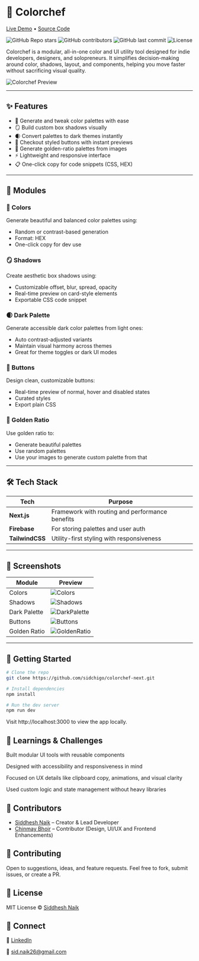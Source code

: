 # 🎨 Colorchef

[Live Demo](https://colorchef.vercel.app/) • [Source Code](https://github.com/sidchigo/colorchef-next)

![GitHub Repo stars](https://img.shields.io/github/stars/sidchigo/colorchef-next?style=social)
![GitHub contributors](https://img.shields.io/github/contributors/sidchigo/colorchef-next)
![GitHub last commit](https://img.shields.io/github/last-commit/sidchigo/colorchef-next)
![License](https://img.shields.io/github/license/sidchigo/colorchef-next)

Colorchef is a modular, all-in-one color and UI utility tool designed for indie developers, designers, and solopreneurs. It simplifies decision-making around color, shadows, layout, and components, helping you move faster without sacrificing visual quality.

![Colorchef Preview](images/hero.png)

---

## ✨ Features

-   🎨 Generate and tweak color palettes with ease
-   🪞 Build custom box shadows visually
-   🌒 Convert palettes to dark themes instantly
-   🔘 Checkout styled buttons with instant previews
-   📐 Generate golden-ratio palettes from images
-   ⚡ Lightweight and responsive interface
-   📋 One-click copy for code snippets (CSS, HEX)

---

## 🧩 Modules

### 🎨 Colors

Generate beautiful and balanced color palettes using:

-   Random or contrast-based generation
-   Format: HEX
-   One-click copy for dev use

### 🪞 Shadows

Create aesthetic box shadows using:

-   Customizable offset, blur, spread, opacity
-   Real-time preview on card-style elements
-   Exportable CSS code snippet

### 🌒 Dark Palette

Generate accessible dark color palettes from light ones:

-   Auto contrast-adjusted variants
-   Maintain visual harmony across themes
-   Great for theme toggles or dark UI modes

### 🔘 Buttons

Design clean, customizable buttons:

-   Real-time preview of normal, hover and disabled states
-   Curated styles
-   Export plain CSS

### 📐 Golden Ratio

Use golden ratio to:

-   Generate beautiful palettes
-   Use random palettes
-   Use your images to generate custom palette from that

---

## 🛠️ Tech Stack

| Tech            | Purpose                                         |
| --------------- | ----------------------------------------------- |
| **Next.js**     | Framework with routing and performance benefits |
| **Firebase**    | For storing palettes and user auth              |
| **TailwindCSS** | Utility-first styling with responsiveness       |

---

## 📸 Screenshots

| Module       | Preview                                |
| ------------ | -------------------------------------- |
| Colors       | ![Colors](images/colors.png)           |
| Shadows      | ![Shadows](images/shadows.png)         |
| Dark Palette | ![DarkPalette](images/darkpalette.png) |
| Buttons      | ![Buttons](images/buttons.png)         |
| Golden Ratio | ![GoldenRatio](images/goldenRatio.png) |

---

## 🚀 Getting Started

```bash
# Clone the repo
git clone https://github.com/sidchigo/colorchef-next.git

# Install dependencies
npm install

# Run the dev server
npm run dev
```

Visit http://localhost:3000 to view the app locally.

## 🧠 Learnings & Challenges

Built modular UI tools with reusable components

Designed with accessibility and responsiveness in mind

Focused on UX details like clipboard copy, animations, and visual clarity

Used custom logic and state management without heavy libraries

## 👥 Contributors

-   [Siddhesh Naik](https://github.com/sidchigo) – Creator & Lead Developer
-   [Chinmay Bhoir](https://github.com/chinmay-bhoir07) – Contributor (Design, UI/UX and Frontend Enhancements)

## 🤝 Contributing

Open to suggestions, ideas, and feature requests. Feel free to fork, submit issues, or create a PR.

## 📄 License

MIT License © [Siddhesh Naik](https://github.com/sidchigo)

## 🔗 Connect

💼 [LinkedIn](https://www.linkedin.com/in/siddheshnaik26/)

📧 [sid.naik26@gmail.com](mailto:sid.naik26@gmail.com)

